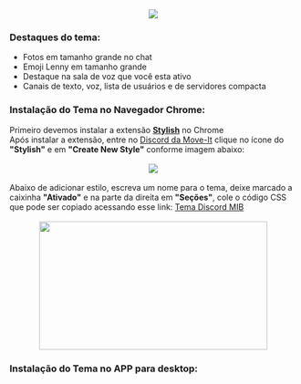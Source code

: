 <div class="separator" style="clear: both; text-align: center;">
<a href="https://2.bp.blogspot.com/-GvTTYbfmeCk/WKnhtm7OdQI/AAAAAAAAFVU/lgtK8RIm6Gc_Maz1lONxCCc-VZ1TQWCoACLcB/s1600/tema%2Bdiscord.jpg" imageanchor="1" style="margin-left: 1em; margin-right: 1em;"><img border="0" src="https://2.bp.blogspot.com/-GvTTYbfmeCk/WKnhtm7OdQI/AAAAAAAAFVU/lgtK8RIm6Gc_Maz1lONxCCc-VZ1TQWCoACLcB/s880/tema%2Bdiscord.jpg" /></a></div>


<h3>
Destaques do tema:</h3>


<ul>
<li>Fotos em tamanho grande no chat</li>
<li>Emoji Lenny em tamanho grande</li>
<li>Destaque na sala de voz que você esta ativo</li>
<li>Canais de texto, voz, lista de usuários e de servidores compacta</li>
</ul>
<div>

</div>
<h3>
Instalação do Tema no Navegador Chrome:</h3>
<div>
Primeiro devemos instalar a extensão <a href="https://chrome.google.com/webstore/detail/stylish-custom-themes-for/fjnbnpbmkenffdnngjfgmeleoegfcffe?hl=pt-BR" target="_blank"><b>Stylish</b></a> no Chrome</div>
<div>

</div>
<div>
Após instalar a extensão, entre no <a href="https://discord.me/move-it" target="_blank">Discord da Move-It</a> clique no ícone do <b>"Stylish"</b> e em <b>"Create New Style"</b> conforme imagem abaixo:</div>

<br/>

<div class="separator" style="clear: both; text-align: center;">
<a href="https://2.bp.blogspot.com/-mB286ptRTpg/WKnn3_rRyFI/AAAAAAAAFVs/3XgEeVxfHmQEiC5HbFkvTNBjlUDz5ITPQCLcB/s1600/1.jpg" imageanchor="1" style="margin-left: 1em; margin-right: 1em;"><img border="0" src="https://2.bp.blogspot.com/-mB286ptRTpg/WKnn3_rRyFI/AAAAAAAAFVs/3XgEeVxfHmQEiC5HbFkvTNBjlUDz5ITPQCLcB/s1600/1.jpg" /></a></div>

<br/>

<div>
Abaixo de adicionar estilo, escreva um nome para o tema, deixe marcado a caixinha <b>"Ativado"</b> e na parte da direita em <b>"Seções"</b>, cole o código CSS que pode ser copiado acessando esse link: <a href="https://rawgit.com/Shadow-Slayer/Discord/master/MIB.css" target="_blank">Tema Discord MIB</a></div>

<br/>

<div class="separator" style="clear: both; text-align: center;">
<a href="https://1.bp.blogspot.com/-LIM-yG_5d0Q/WKnn6pbMnnI/AAAAAAAAFVw/0wbuudkH8JYZM7JvQ4jGEVSEUXGcmuTWwCLcB/s1600/2.jpg" imageanchor="1" style="margin-left: 1em; margin-right: 1em;"><img border="0" height="225" src="https://1.bp.blogspot.com/-LIM-yG_5d0Q/WKnn6pbMnnI/AAAAAAAAFVw/0wbuudkH8JYZM7JvQ4jGEVSEUXGcmuTWwCLcB/s400/2.jpg" width="400" /></a></div>



<h3>
Instalação do Tema no APP para desktop:</h3>
